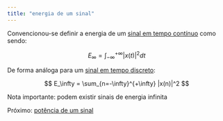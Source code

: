 ```yaml
---
title: "energia de um sinal"
---
```


Convencionou-se definir a energia de um [sinal em tempo contínuo](pub/ss-sin/conc/sinal%20em%20tempo%20contínuo.md) como sendo:

$$E_\infty = \int_{-\infty}^{+\infty} |x(t)|^2 dt$$

De forma análoga para um [sinal em tempo discreto](pub/ss-sin/conc/sinal%20em%20tempo%20discreto.md):

$$ E_\infty = \sum_{n=-\infty}^{+\infty} |x(n)|^2 $$

Nota importante: podem existir sinais de energia infinita

Próximo: [potência de um sinal](pub/ss-sin/conc/potência%20de%20um%20sinal.md)

